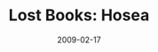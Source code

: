 ---
layout: media
category: media
series: "Lost Books"
title: "Lost Books: Hosea"
date: 2009-02-17
description: "Chuck Mingo shares the story of Hosea and a God who demands fidelity."
video: "https://s3.amazonaws.com/crossroadsvideomessages/LostBooks6.mp4"
video-poster: "https://www.crossroads.net/uploadedfiles/LostBooks6-still.jpg"
---